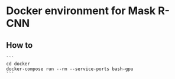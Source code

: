 # Docker environment for Mask R-CNN


## How to

    ```
    cd docker
    docker-compose run --rm --service-ports bash-gpu
    ```
